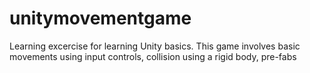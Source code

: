 # unitymovementgame
Learning excercise for learning Unity basics. This game involves basic movements using input controls, collision using a rigid body, pre-fabs
